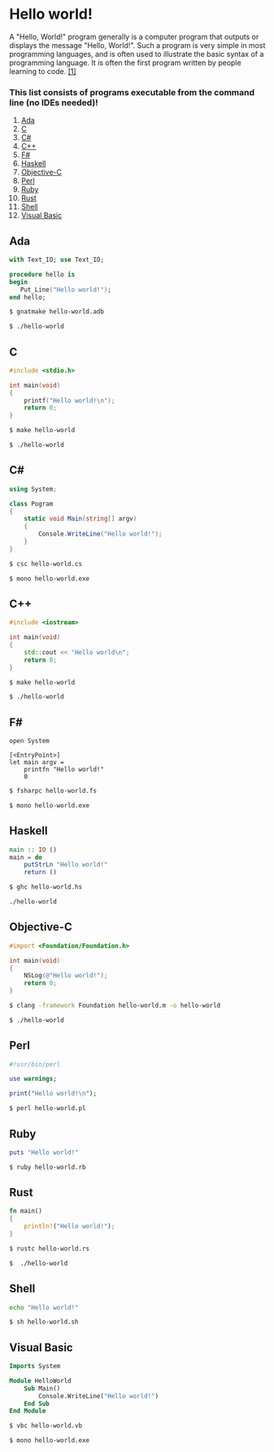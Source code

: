 # Hello world!

A "Hello, World!" program generally is a computer program that outputs or displays the message "Hello, World!". Such a program is very simple in most programming languages, and is often used to illustrate the basic syntax of a programming language. It is often the first program written by people learning to code. [[1]](WIKI)

### This list consists of programs executable from the command line (no IDEs needed)!

1. [Ada](#Ada)
2. [C](#C)
3. [C#](#C#)
4. [C++](#C++)
5. [F#](#F#)
6. [Haskell](#Haskell)
7. [Objective-C](#Objective-C)
8. [Perl](#Perl)
9. [Ruby](#Ruby)
10. [Rust]($Rust)
11. [Shell](#Shell)
12. [Visual Basic](#Visual-Basic)

## Ada

```Ada
with Text_IO; use Text_IO;

procedure hello is
begin
   Put_Line("Hello world!");
end hello;
```
```Bash
$ gnatmake hello-world.adb
```

```Bash
$ ./hello-world
```

## C

```C
#include <stdio.h>

int main(void)
{
    printf("Hello world!\n");
    return 0;
}
```
```Bash
$ make hello-world
```

```Bash
$ ./hello-world
```

## C#

```C#
using System;

class Pogram
{
    static void Main(string[] argv)
    {
        Console.WriteLine("Hello world!");    
    }
}
```
```Bash 
$ csc hello-world.cs
```

```Bash 
$ mono hello-world.exe
```

## C++

```C++
#include <iostream>

int main(void)
{
    std::cout << "Hello world\n";
    return 0;
}
```
```Bash
$ make hello-world
```

```Bash
$ ./hello-world
```

## F#

```F#
open System

[<EntryPoint>]
let main argv =
    printfn "Hello world!"
    0 
```

```Bash
$ fsharpc hello-world.fs
```

```Bash
$ mono hello-world.exe
```

## Haskell
```Haskell
main :: IO ()
main = do
    putStrLn "Hello world!"
    return ()
```
```Bash
$ ghc hello-world.hs
```

```Bash
./hello-world
```

## Objective-C

```Objective-C
#import <Foundation/Foundation.h>

int main(void) 
{
    NSLog(@"Hello world!");
    return 0;
}
```
```Bash
$ clang -framework Foundation hello-world.m -o hello-world
```

```Bash
$ ./hello-world
```

## Perl
```Perl
#!usr/bin/perl

use warnings;

print("Hello world!\n");
```
```Bash
$ perl hello-world.pl
```

## Ruby
```Ruby
puts "Hello world!"
```
```Bash
$ ruby hello-world.rb
```

## Rust
```Rust
fn main()
{
    println!("Hello world!");
}
```
```Bash
$ rustc hello-world.rs
```

```Bash
$  ./hello-world
```

## Shell

```sh
echo "Hello world!"
```
```Bash 
$ sh hello-world.sh
```

## Visual Basic
```vb
Imports System

Module HelloWorld
    Sub Main()
        Console.WriteLine("Hello world!")
    End Sub 
End Module
```
```Bash
$ vbc hello-world.vb
```

```Bash
$ mono hello-world.exe
```

[WIKI]: https://en.wikipedia.org/wiki/"Hello,_World!"_program